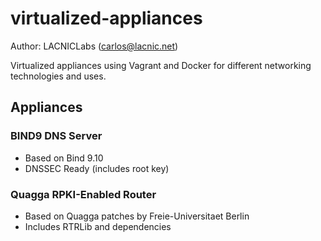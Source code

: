 # virtualized-appliances

Author: LACNICLabs (carlos@lacnic.net)

Virtualized appliances using Vagrant and Docker for different networking technologies and uses.

## Appliances

### BIND9 DNS Server
* Based on Bind 9.10
* DNSSEC Ready (includes root key)

### Quagga RPKI-Enabled Router
* Based on Quagga patches by Freie-Universitaet Berlin
* Includes RTRLib and dependencies

